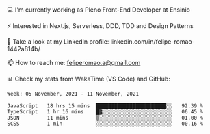 💻 I'm currently working as Pleno Front-End Developer at Ensinio

⚡ Interested in Next.js, Serverless, DDD, TDD and Design Patterns

👥 Take a look at my LinkedIn profile: linkedin.com/in/felipe-romao-1442a814b/

📫 How to reach me: feliperomao.a@gmail.com

📊 Check my stats from WakaTime (VS Code) and GitHub:

<!--START_SECTION:waka-->
```text
Week: 05 November, 2021 - 11 November, 2021

JavaScript   18 hrs 15 mins  ███████████████████████░░   92.39 % 
TypeScript   1 hr 16 mins    █▓░░░░░░░░░░░░░░░░░░░░░░░   06.45 % 
JSON         11 mins         ▒░░░░░░░░░░░░░░░░░░░░░░░░   01.00 % 
SCSS         1 min           ░░░░░░░░░░░░░░░░░░░░░░░░░   00.16 % 
```
<!--END_SECTION:waka-->

